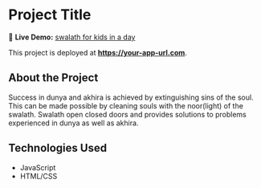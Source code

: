 # Project Title

🚀 **Live Demo:** [swalath for kids in a day](https://github.com/raihan488/swalath-for-kids-in-a-day)

This project is deployed at **https://your-app-url.com**.

## About the Project
Success in dunya and akhira is achieved by extinguishing sins of the soul. This can be made possible by 
cleaning souls with the noor(light) of the swalath. Swalath open closed doors and provides solutions to
problems experienced in dunya as well as akhira. 

## Technologies Used

- JavaScript
- HTML/CSS

